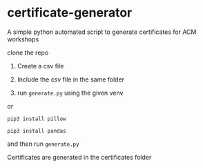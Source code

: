 # certificate-generator
A simple python automated script to generate certificates for ACM workshops

clone the repo

1. Create a csv file 

2. Include the csv file in the same folder

3. run `generate.py` using the given venv

or

`pip3 install pillow`

`pip3 install pandas`

and then run `generate.py`


Certificates are generated in the certificates folder
